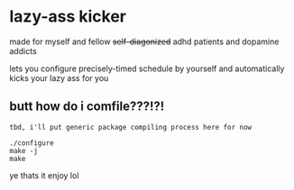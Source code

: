# lazy-ass kicker
made for myself and fellow ~~self-diagonized~~ adhd patients and dopamine addicts

lets you configure precisely-timed schedule by yourself and automatically kicks your lazy ass for you
## butt how do i comfile???!?!
```
tbd, i'll put generic package compiling process here for now

./configure
make -j
make
```

ye thats it enjoy lol
